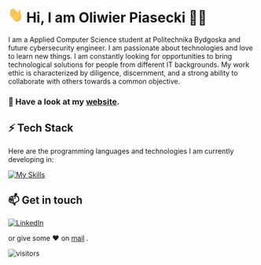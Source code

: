 
# <img src="https://raw.githubusercontent.com/ABSphreak/ABSphreak/master/gifs/Hi.gif" height="32px" width="30px"> Hi, I am Oliwier Piasecki 👨‍💻

I am a Applied Computer Science student at Politechnika Bydgoska and future cybersecurity engineer. I am passionate about technologies and love to learn new things.
I am constantly looking for opportunities to bring technological solutions for people from different IT backgrounds. My work ethic is characterized by diligence, discernment, and a strong ability to collaborate with others towards a common objective. 

### 🔭 Have a look at my [website](http://piaseckioliwier.com/).


## ⚡ Tech Stack

Here are the programming languages and technologies I am currently developing in:

  
[![My Skills](https://skillicons.dev/icons?i=c,cpp,py,java,mysql,html,css,js,nodejs,powershell,linux)]()
  

## 📫 Get in touch
[![LinkedIn](https://i.imgur.com/c3VMls7.png)](https://www.linkedin.com/in/oliwierpiasecki/)


 or give some ♥ on [mail](mailto:piaseckioliwier@gmail.com) .



![visitors](https://visitor-badge.glitch.me/badge?page_id=piaseckioliwier/piaseckioliwier)


 
